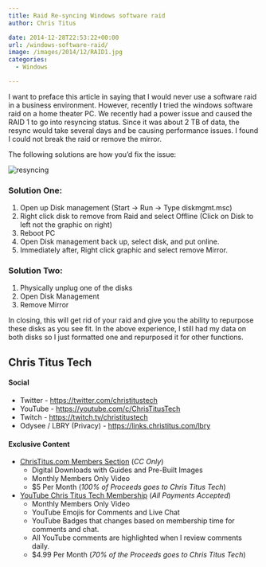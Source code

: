 ```yaml
---
title: Raid Re-syncing Windows software raid
author: Chris Titus

date: 2014-12-28T22:53:22+00:00
url: /windows-software-raid/
image: /images/2014/12/RAID1.jpg
categories:
  - Windows

---
```

I want to preface this article in saying that I would never use a software raid in a business environment. However, recently I tried the windows software raid on a home theater PC. We recently had a power issue and caused the RAID 1 to go into resyncing status. Since it was about 2 TB of data, the resync would take several days and be causing performance issues. I found I could not break the raid or remove the mirror.<!--more-->

The following solutions are how you&#8217;d fix the issue:

![resyncing](/images/2014/12/resyncing.png)

### Solution One:

  1. Open up Disk management (Start -> Run -> Type diskmgmt.msc)
  2. Right click disk to remove from Raid and select Offline (Click on Disk to left not the graphic on right)
  3. Reboot PC
  4. Open Disk management back up, select disk, and put online.
  5. Immediately after, Right click graphic and select remove Mirror.

### Solution Two:

  1. Physically unplug one of the disks
  2. Open Disk Management
  3. Remove Mirror

In closing, this will get rid of your raid and give you the ability to repurpose these disks as you see fit. In the above experience, I still had my data on both disks so I just formatted one and repurposed it for other functions.

## Chris Titus Tech

#### Social

- Twitter - <https://twitter.com/christitustech>
- YouTube - <https://youtube.com/c/ChrisTitusTech>
- Twitch - <https://twitch.tv/christitustech>
- Odysee / LBRY (Privacy) - <https://links.christitus.com/lbry>

#### Exclusive Content

- [ChrisTitus.com Members Section][1] (_CC Only_)
  - Digital Downloads with Guides and Pre-Built Images
  - Monthly Members Only Video
  - $5 Per Month (_100% of Proceeds goes to Chris Titus Tech_)
- [YouTube Chris Titus Tech Membership][2] (_All Payments Accepted_)
  - Monthly Members Only Video
  - YouTube Emojis for Comments and Live Chat
  - YouTube Badges that changes based on membership time for comments and chat.
  - All YouTube comments are highlighted when I review comments daily. 
  - $4.99 Per Month (_70% of the Proceeds goes to Chris Titus Tech_)

 [1]: https://portal.christitus.com
 [2]: https://links.christitus.com/join